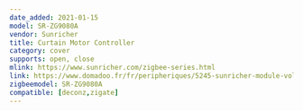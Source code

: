 ```yaml
---
date_added: 2021-01-15
model: SR-ZG9080A
vendor: Sunricher
title: Curtain Motor Controller
category: cover
supports: open, close
mlink: https://www.sunricher.com/zigbee-series.html
link: https://www.domadoo.fr/fr/peripheriques/5245-sunricher-module-volet-roulant-zigbee-30.html
zigbeemodel: SR-ZG9080A
compatible: [deconz,zigate]
---
```




